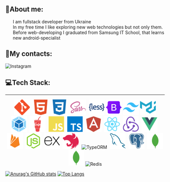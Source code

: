 <div>
    <h2>🧑About me:</h2>
    <ul>
        <div>
            I am fullstack developer from Ukraine
        </div>
        <div>
            In my free time I like exploring new web technologies but not only them.
        </div>
        <div>
            Before web-developing I graduated from Samsung IT School, that learns
            new android-specialist
        </div>
    </ul>
</div> 
<div>
    <h2>📧My contacts:</h2>
    <div>
        <img src="https://img.shields.io/badge/Instagram-orange?style=for-the-badge&logo=instagram&logoColor=white" alt="Instagram"/>
    </div>
</div>    
<div>
    <h2>💻Tech Stack:</h2>
    <hr>
    <div id="tech" align="center">
        <img style="width: 50px; height: 50px; margin-right:5px" 
                src="https://raw.githubusercontent.com/devicons/devicon/master/icons/git/git-original.svg" 
        alt="Git">
        <img style="width: 50px; height: 50px; margin-right:5px" 
                src="https://raw.githubusercontent.com/devicons/devicon/master/icons/html5/html5-plain.svg" 
        alt="HTML">
        <img style="width: 50px; height: 50px; margin-right:5px" 
                src="https://raw.githubusercontent.com/devicons/devicon/master/icons/css3/css3-plain.svg" 
                alt="CSS">
        <img style="width: 50px; height: 50px; margin-right:5px" 
                src="https://raw.githubusercontent.com/devicons/devicon/master/icons/sass/sass-original.svg" 
                alt="SASS">
        <img style="width: 50px; height: 50px" 
                src="https://github.com/devicons/devicon/blob/master/icons/less/less-plain-wordmark.svg" 
                alt="LESS">
        <img style="width: 50px; height: 50px" 
                src="https://raw.githubusercontent.com/devicons/devicon/master/icons/bootstrap/bootstrap-original.svg" 
                alt="Bootstrap">
        <img style="width: 50px; height: 50px" 
                src="https://raw.githubusercontent.com/devicons/devicon/master/icons/tailwindcss/tailwindcss-plain.svg" 
                alt="Tailwind">
        <img style="width: 50px; height: 50px" 
                src="https://raw.githubusercontent.com/devicons/devicon/master/icons/materialui/materialui-plain.svg" 
                alt="Material">
        <img style="width: 50px; height: 50px; margin-right:5px" 
                src="https://raw.githubusercontent.com/devicons/devicon/master/icons/webpack/webpack-original.svg" 
                alt="Webpack">
        <img style="width: 50px; height: 50px; margin-right:5px" 
                src="https://raw.githubusercontent.com/devicons/devicon/master/icons/gulp/gulp-plain.svg" 
                alt="Gulp">
        <img style="width: 50px; height: 50px; margin-right:5px" 
                src="https://raw.githubusercontent.com/devicons/devicon/master/icons/javascript/javascript-plain.svg" 
                alt="JS">
        <img style="width: 50px; height: 50px; margin-right:5px" 
                src="https://raw.githubusercontent.com/devicons/devicon/master/icons/typescript/typescript-plain.svg" 
                alt="TS">
        <img style="width: 50px; height: 50px; margin-right:5px" 
                src="https://raw.githubusercontent.com/devicons/devicon/master/icons/angularjs/angularjs-plain.svg" 
                alt="Angular">
        <img style="width: 50px; height: 50px; margin-right:5px" 
                src="https://raw.githubusercontent.com/devicons/devicon/master/icons/react/react-original.svg" 
                alt="React">
        <img style="width: 50px; height: 50px; margin-right:5px" 
                src="https://raw.githubusercontent.com/devicons/devicon/master/icons/redux/redux-original.svg" 
                alt="Redux">
        <img style="width: 50px; height: 50px; margin-right:5px" 
                src="https://raw.githubusercontent.com/devicons/devicon/master/icons/vuejs/vuejs-original.svg" 
                alt="Vue">
         <img style="width: 50px; height: 50px; margin-right:5px" 
                src="https://raw.githubusercontent.com/devicons/devicon/master/icons/firebase/firebase-plain.svg" 
            alt="Firebase">
        <img style="width: 50px; height: 50px; margin-right:5px" 
                src="https://raw.githubusercontent.com/devicons/devicon/master/icons/nodejs/nodejs-original.svg" 
                alt="NodeJS">
        <img style="width: 50px; height: 50px; margin-right:5px" 
                src="https://raw.githubusercontent.com/devicons/devicon/master/icons/express/express-original.svg" 
                alt="Express">
        <img style="width: 50px; height: 50px; margin-right:5px" 
                src="https://raw.githubusercontent.com/devicons/devicon/master/icons/nestjs/nestjs-plain.svg" 
                alt="NestJS">
        <img style="width: 50px; height: 50px; margin-right:5px" 
                src="https://user-images.githubusercontent.com/62142146/208088732-e168fd64-3e48-4f48-b14d-9d91fa7d99f6.svg" 
                alt="TypeORM">
         <img style="width: 50px; height: 50px; margin-right:5px" 
                src="https://raw.githubusercontent.com/devicons/devicon/master/icons/mysql/mysql-plain.svg" 
                alt="MySQL">
        <img style="width: 50px; height: 50px; margin-right:5px" 
                src="https://raw.githubusercontent.com/devicons/devicon/master/icons/postgresql/postgresql-plain.svg" 
                alt="PostgreSQL">
       <img style="width: 50px; height: 50px" 
                src="https://raw.githubusercontent.com/devicons/devicon/master/icons/mongodb/mongodb-plain.svg" 
                alt="MongoDB">
        <img style="width: 50px; height: 50px" 
                src="https://raw.githubusercontent.com/devicons/devicon/master/icons/mongodb/mongodb-plain.svg" 
                alt="MongoDB">
        <img style="width: 50px; height: 50px" 
            src="https://cdn.jsdelivr.net/gh/devicons/devicon/icons/redis/redis-original.svg"
            alt="Redis"/>
    </div>
    
[![Anurag's GitHub stats](https://github-readme-stats.vercel.app/api?username=De2Viator&hide_title=true)](https://github.com/De2Viator/github-readme-stats)
[![Top Langs](https://github-readme-stats.vercel.app/api/top-langs/?username=De2Viator&layout=compact)](https://github.com/De2Viator/github-readme-stats)
</div>


